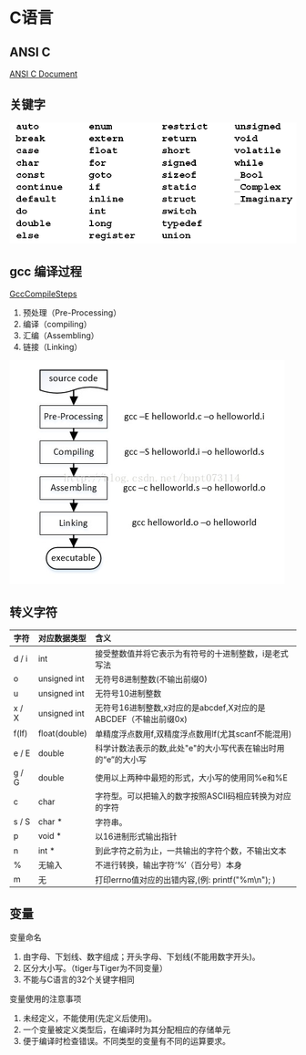 # C语言

## ANSI C

[ANSI C Document](resource/ansi-c.pdf)
	
## 关键字

![Keyword](resource/images/Keywords.png)

## gcc 编译过程

[GccCompileSteps](http://blog.csdn.net/bupt073114/article/details/37049829)

1. 预处理（Pre-Processing）
2. 编译（compiling）
3. 汇编（Assembling）
4. 链接（Linking）

![GccCompileSteps](resource/images/GccCompileSteps.jpg)

## 转义字符

|字符|对应数据类型|含义|
|:---|:---|:---|
|d / i	|int		    |接受整数值并将它表示为有符号的十进制整数，i是老式写法|
|o		|unsigned int	|无符号8进制整数(不输出前缀0)|
|u		|unsigned int	|无符号10进制整数|
|x / X	|unsigned int	|无符号16进制整数,x对应的是abcdef,X对应的是ABCDEF（不输出前缀0x)|
|f(lf)	|float(double)	|单精度浮点数用f,双精度浮点数用lf(尤其scanf不能混用)|
|e / E	|double			|科学计数法表示的数,此处"e"的大小写代表在输出时用的“e”的大小写|
|g / G	|double			|使用以上两种中最短的形式，大小写的使用同%e和%E|
|c		|char			|字符型。可以把输入的数字按照ASCII码相应转换为对应的字符|
|s / S	|char *			|字符串。|
|p		|void *			|以16进制形式输出指针|
|n		|int *			|到此字符之前为止，一共输出的字符个数，不输出文本|
|%		|无输入		 |不进行转换，输出字符‘%’（百分号）本身|
|m		|无			   |打印errno值对应的出错内容,(例: printf("%m\n"); )|


## 变量

变量命名
1. 由字母、下划线、数字组成；开头字母、下划线(不能用数字开头)。
2. 区分大小写。（tiger与Tiger为不同变量）
3. 不能与C语言的32个关键字相同

变量使用的注意事项
1. 未经定义，不能使用(先定义后使用)。
2. 一个变量被定义类型后，在编译时为其分配相应的存储单元
3. 便于编译时检查错误。不同类型的变量有不同的运算要求。

